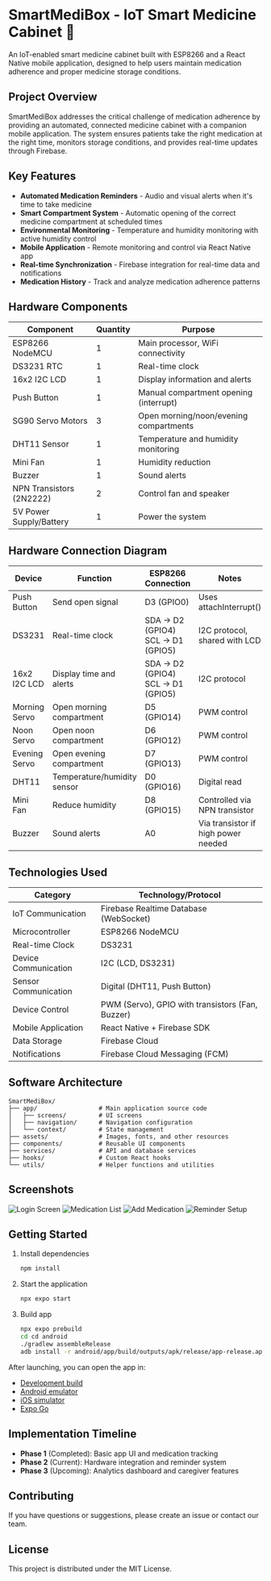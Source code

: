 # SmartMediBox - IoT Smart Medicine Cabinet 💊

An IoT-enabled smart medicine cabinet built with ESP8266 and a React Native mobile application, designed to help users maintain medication adherence and proper medicine storage conditions.

## Project Overview

SmartMediBox addresses the critical challenge of medication adherence by providing an automated, connected medicine cabinet with a companion mobile application. The system ensures patients take the right medication at the right time, monitors storage conditions, and provides real-time updates through Firebase.

## Key Features

-   **Automated Medication Reminders** - Audio and visual alerts when it's time to take medicine
-   **Smart Compartment System** - Automatic opening of the correct medicine compartment at scheduled times
-   **Environmental Monitoring** - Temperature and humidity monitoring with active humidity control
-   **Mobile Application** - Remote monitoring and control via React Native app
-   **Real-time Synchronization** - Firebase integration for real-time data and notifications
-   **Medication History** - Track and analyze medication adherence patterns

## Hardware Components

| Component                | Quantity | Purpose                                |
| ------------------------ | -------- | -------------------------------------- |
| ESP8266 NodeMCU          | 1        | Main processor, WiFi connectivity      |
| DS3231 RTC               | 1        | Real-time clock                        |
| 16x2 I2C LCD             | 1        | Display information and alerts         |
| Push Button              | 1        | Manual compartment opening (interrupt) |
| SG90 Servo Motors        | 3        | Open morning/noon/evening compartments |
| DHT11 Sensor             | 1        | Temperature and humidity monitoring    |
| Mini Fan                 | 1        | Humidity reduction                     |
| Buzzer                   | 1        | Sound alerts                           |
| NPN Transistors (2N2222) | 2        | Control fan and speaker                |
| 5V Power Supply/Battery  | 1        | Power the system                       |

## Hardware Connection Diagram

| Device        | Function                    | ESP8266 Connection                   | Notes                               |
| ------------- | --------------------------- | ------------------------------------ | ----------------------------------- |
| Push Button   | Send open signal            | D3 (GPIO0)                           | Uses attachInterrupt()              |
| DS3231        | Real-time clock             | SDA → D2 (GPIO4)<br>SCL → D1 (GPIO5) | I2C protocol, shared with LCD       |
| 16x2 I2C LCD  | Display time and alerts     | SDA → D2 (GPIO4)<br>SCL → D1 (GPIO5) | I2C protocol                        |
| Morning Servo | Open morning compartment    | D5 (GPIO14)                          | PWM control                         |
| Noon Servo    | Open noon compartment       | D6 (GPIO12)                          | PWM control                         |
| Evening Servo | Open evening compartment    | D7 (GPIO13)                          | PWM control                         |
| DHT11         | Temperature/humidity sensor | D0 (GPIO16)                          | Digital read                        |
| Mini Fan      | Reduce humidity             | D8 (GPIO15)                          | Controlled via NPN transistor       |
| Buzzer        | Sound alerts                | A0                                   | Via transistor if high power needed |

## Technologies Used

| Category             | Technology/Protocol                              |
| -------------------- | ------------------------------------------------ |
| IoT Communication    | Firebase Realtime Database (WebSocket)           |
| Microcontroller      | ESP8266 NodeMCU                                  |
| Real-time Clock      | DS3231                                           |
| Device Communication | I2C (LCD, DS3231)                                |
| Sensor Communication | Digital (DHT11, Push Button)                     |
| Device Control       | PWM (Servo), GPIO with transistors (Fan, Buzzer) |
| Mobile Application   | React Native + Firebase SDK                      |
| Data Storage         | Firebase Cloud                                   |
| Notifications        | Firebase Cloud Messaging (FCM)                   |

## Software Architecture

```
SmartMediBox/
├── app/                 # Main application source code
│   ├── screens/         # UI screens
│   ├── navigation/      # Navigation configuration
│   └── context/         # State management
├── assets/              # Images, fonts, and other resources
├── components/          # Reusable UI components
├── services/            # API and database services
├── hooks/               # Custom React hooks
└── utils/               # Helper functions and utilities
```

## Screenshots

![Login Screen](path/to/login-screenshot.png)
![Medication List](path/to/medication-list-screenshot.png)
![Add Medication](path/to/add-medication-screenshot.png)
![Reminder Setup](path/to/reminder-setup-screenshot.png)

## Getting Started

1. Install dependencies

    ```bash
    npm install
    ```

2. Start the application

    ```bash
    npx expo start
    ```

3. Build app

    ```bash
    npx expo prebuild
    cd cd android
    ./gradlew assembleRelease
    adb install -r android/app/build/outputs/apk/release/app-release.apk
    ```

After launching, you can open the app in:

-   [Development build](https://docs.expo.dev/develop/development-builds/introduction/)
-   [Android emulator](https://docs.expo.dev/workflow/android-studio-emulator/)
-   [iOS simulator](https://docs.expo.dev/workflow/ios-simulator/)
-   [Expo Go](https://expo.dev/go)

## Implementation Timeline

-   **Phase 1** (Completed): Basic app UI and medication tracking
-   **Phase 2** (Current): Hardware integration and reminder system
-   **Phase 3** (Upcoming): Analytics dashboard and caregiver features

## Contributing

If you have questions or suggestions, please create an issue or contact our team.

## License

This project is distributed under the MIT License.
